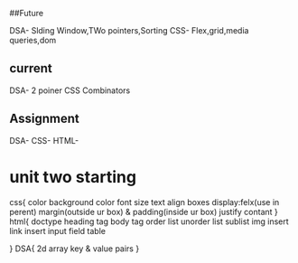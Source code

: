 ##Future

DSA- Slding Window,TWo pointers,Sorting
CSS- Flex,grid,media queries,dom

## current 

DSA- 2 poiner 
CSS Combinators


## Assignment


DSA-
CSS-
HTML-



# unit two starting 

css{
	color
	background color
	font size
	text align
	boxes
	display:felx(use in perent)
	margin(outside ur box) & padding(inside ur box)
	justify contant	
}
html{
	doctype
	heading tag
	body tag
	order list 
	unorder list
	sublist
	img insert
	link insert
	input field
	table
	
}
DSA{
    2d array
    key & value pairs
}
              

              

